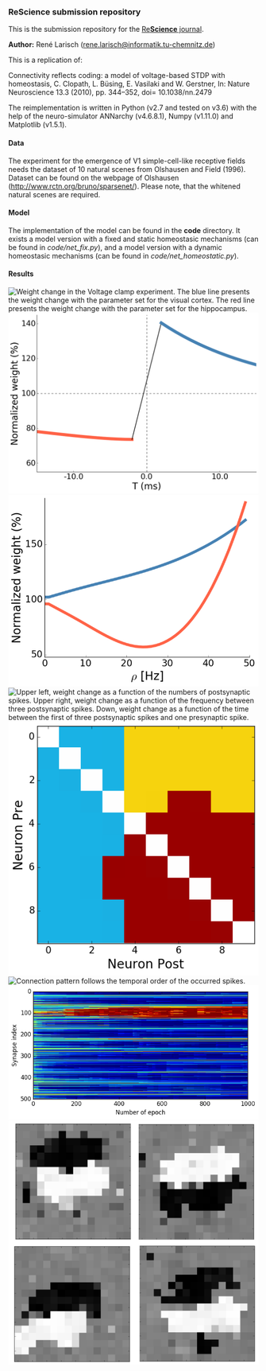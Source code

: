 
### ReScience submission repository

This is the submission repository for the [Re**Science** journal](https://rescience.github.io).

**Author:** René Larisch (rene.larisch@informatik.tu-chemnitz.de)

This is a replication of:

Connectivity reflects coding: a model of voltage-based STDP with homeostasis,
C. Clopath, L. Büsing, E. Vasilaki and W. Gerstner, In: Nature Neuroscience 13.3
(2010), pp. 344–352, doi= 10.1038/nn.2479

The reimplementation is written in Python (v2.7 and tested on v3.6) with the help of the neuro-simulator ANNarchy (v4.6.8.1),
Numpy (v1.11.0) and Matplotlib (v1.5.1).

#### Data

The experiment for the emergence of V1 simple-cell-like receptive fields needs the dataset of 10 natural scenes from Olshausen and Field (1996).
Dataset can be found on the webpage of Olshausen (http://www.rctn.org/bruno/sparsenet/). Please note, that the whitened natural scenes are required.

#### Model

The implementation of the model can be found in the **code** directory.
It exists a model version with a fixed and static homeostasic mechanisms (can be found in *code/net_fix.py*),
and a model version with a dynamic homeostasic mechanisms (can be found in *code/net_homeostatic.py*).


#### Results
![Weight change in the Voltage clamp experiment. The blue line presents the weight change with the parameter set for the visual cortex.
The red line presents the weight change with the parameter set for the hippocampus.](article/figures/Fig1_clamp.png)
![Classic STDP learning window. On the x-axis is the time of a postsynaptic spike in relation to the presynaptic spike presented.](article/figures/Fig1_window.png)
![Weight changes as a function of pair frequency repetition.](article/figures/Fig1_pairing.png)
![**Upper left**, weight change as a function of the numbers of postsynaptic spikes.
**Upper right**, weight change as a function of the frequency between three postsynaptic spikes.
**Down**, weight change as a function of the time between the first of three postsynaptic spikes and one presynaptic spike.](article/figures/Fig2_burst.png)
![Neurons with similar high firing rates develop strong bidirectional connections.](article/figures/Fig3_rateCode.png)
![Connection pattern follows the temporal order of the occurred spikes.](article/figures/Fig4_temporalCode.png)
![Colors show the weight value at the end of the current epoch from the presynaptic neuron to a single postsynaptic neuron. Blue are weight values around zero and red are weight values around the maximum weight value of $3$.](article/figures/Fig4_stable.png)
![Four different V1 simple cells like receptive fields, generated by four simulation runs.](article/figures/Fig4_RF.png)
